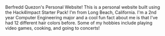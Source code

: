 Berfredd Quezon's Personal Website!
This is a personal website built using the Hack4Impact Starter Pack!
I'm from Long Beach, California. I'm a 2nd year Computer Engineering major and a cool fun fact about me is that I've had 12 different hair colors before. Some of my hobbies include playing video games, cooking, and going to concerts!